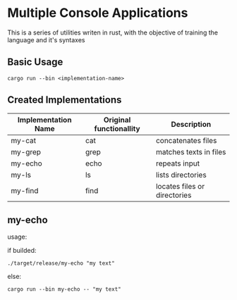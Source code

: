 # Multiple Console Applications

This is a series of utilities writen in rust, with the objective of training the language and it's syntaxes

## Basic Usage

```console
cargo run --bin <implementation-name>
```

## Created Implementations

| Implementation Name | Original functionallity |              Description           |
|---------------------|-------------------------|------------------------------------|
|            my-cat   |         cat             |         concatenates files         |
|            my-grep  |         grep            |       matches texts in files       |
|            my-echo  |         echo            |            repeats input           |
|            my-ls    |          ls             |           lists directories        |
|            my-find  |          find           |   locates files or directories     |

## my-echo

usage:

if builded:

```console
./target/release/my-echo "my text"
```
else:

```console
cargo run --bin my-echo -- "my text"
```
